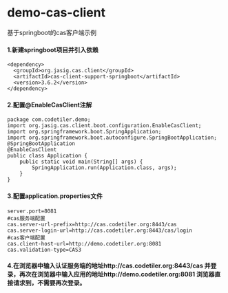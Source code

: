 # demo-cas-client
基于springboot的cas客户端示例

#### 1.新建springboot项目并引入依赖
    <dependency>
      <groupId>org.jasig.cas.client</groupId>
      <artifactId>cas-client-support-springboot</artifactId>
      <version>3.6.2</version>
    </dependency>
#### 2.配置@EnableCasClient注解
    package com.codetiler.demo;
    import org.jasig.cas.client.boot.configuration.EnableCasClient;
    import org.springframework.boot.SpringApplication;
    import org.springframework.boot.autoconfigure.SpringBootApplication;
    @SpringBootApplication
    @EnableCasClient
    public class Application {
        public static void main(String[] args) {
            SpringApplication.run(Application.class, args);
        }
    }
#### 3.配置application.properties文件
    server.port=8081
    #cas服务端配置
    cas.server-url-prefix=http://cas.codetiler.org:8443/cas
    cas.server-login-url=http://cas.codetiler.org:8443/cas/login
    #cas客户端配置
    cas.client-host-url=http://demo.codetiler.org:8081
    cas.validation-type=CAS3
#### 4.在浏览器中输入认证服务端的地址http://cas.codetiler.org:8443/cas 并登录，再次在浏览器中输入应用的地址http://demo.codetiler.org:8081 浏览器直接请求到，不需要再次登录。
